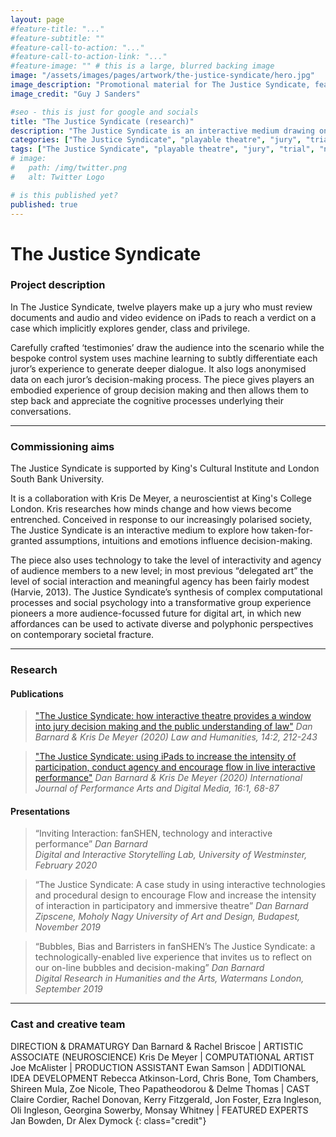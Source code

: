 ```yaml
---
layout: page
#feature-title: "..."
#feature-subtitle: ""
#feature-call-to-action: "..."
#feature-call-to-action-link: "..."
#feature-image: "" # this is a large, blurred backing image
image: "/assets/images/pages/artwork/the-justice-syndicate/hero.jpg"
image_description: "Promotional material for The Justice Syndicate, featuring a partially open matchbox on a red background with twelve matches visible. Each matchstick has eyes on"
image_credit: "Guy J Sanders"

#seo - this is just for google and socials
title: "The Justice Syndicate (research)"
description: "The Justice Syndicate is an interactive medium drawing on a jury format. It explores how taken-for-granted assumptions, intuitions and emotions influence decision-making."
categories: ["The Justice Syndicate", "playable theatre", "jury", "trial", "neuroscience", "social psychology", "interactive story", "immersive story", "digital art"]
tags: ["The Justice Syndicate", "playable theatre", "jury", "trial", "neuroscience", "social psychology", "interactive story", "immersive story", "digital art"]
# image:
#   path: /img/twitter.png
#   alt: Twitter Logo

# is this published yet?
published: true
---
```


# The Justice Syndicate

### Project description

In The Justice Syndicate, twelve players make up a jury who must review documents and audio and video evidence on iPads to reach a verdict on a case which implicitly explores gender, class and privilege.

Carefully crafted ‘testimonies’ draw the audience into the scenario while the bespoke control system uses machine learning to subtly differentiate each juror’s experience to generate deeper dialogue. It also logs anonymised data on each juror’s decision-making process. The piece gives players an embodied experience of group decision making and then allows them to step back and appreciate the cognitive processes underlying their conversations.

---

### Commissioning aims

The Justice Syndicate is supported by King's Cultural Institute and London South Bank University.

It is a collaboration with Kris De Meyer, a neuroscientist at King's College London. Kris researches how minds change and how views become entrenched. Conceived in response to our increasingly polarised society, The Justice Syndicate is an interactive medium to explore how taken-for-granted assumptions, intuitions and emotions influence decision-making.

The piece also uses technology to take the level of interactivity and agency of audience members to a new level; in most previous “delegated art” the level of social interaction and meaningful agency has been fairly modest (Harvie, 2013). The Justice Syndicate’s synthesis of complex computational processes and social psychology into a transformative group experience pioneers a more audience-focussed future for digital art, in which new affordances can be used to activate diverse and polyphonic perspectives on contemporary societal fracture.

---

### Research 

#### Publications

> ["The Justice Syndicate: how interactive theatre provides a window into jury decision making and the public understanding of law"](https://doi.org/10.1080/17521483.2020.1801137)
> <cite> Dan Barnard & Kris De Meyer (2020) Law and Humanities, 14:2, 212-243

> ["The Justice Syndicate: using iPads to increase the intensity of participation, conduct agency and encourage flow in live interactive performance"](https://doi.org/10.1080/14794713.2020.1722916)
> <cite> Dan Barnard & Kris De Meyer (2020) International Journal of Performance Arts and Digital Media, 16:1, 68-87


#### Presentations

> “Inviting Interaction: fanSHEN, technology and interactive performance” 
> <cite>Dan Barnard<br />Digital and Interactive Storytelling Lab, University of Westminster, February 2020</cite>

> “The Justice Syndicate: A case study in using interactive technologies and procedural design to encourage Flow and increase the intensity of interaction in participatory and immersive theatre” 
> <cite>Dan Barnard<br />Zipscene, Moholy Nagy University of Art and Design, Budapest, November 2019</cite>

> “Bubbles, Bias and Barristers in fanSHEN’s The Justice Syndicate: a technologically-enabled live experience that invites us to reflect on our on-line bubbles and decision-making” 
> <cite>Dan Barnard<br />Digital Research in Humanities and the Arts, Watermans London, September 2019</cite>

---

### Cast and creative team

DIRECTION & DRAMATURGY Dan Barnard & Rachel Briscoe \| ARTISTIC ASSOCIATE (NEUROSCIENCE) Kris De Meyer \| COMPUTATIONAL ARTIST Joe McAlister \| PRODUCTION ASSISTANT Ewan Samson \| ADDITIONAL IDEA DEVELOPMENT Rebecca Atkinson-Lord, Chris Bone, Tom Chambers, Shireen Mula, Zoe Nicole, Theo Papatheodorou & Delme Thomas \| CAST Claire Cordier, Rachel Donovan, Kerry Fitzgerald, Jon Foster, Ezra Ingleson, Oli Ingleson, Georgina Sowerby, Monsay Whitney \| FEATURED EXPERTS Jan Bowden, Dr Alex Dymock
{: class="credit"}